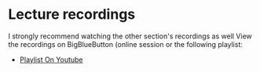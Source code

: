 #  Lecture recordings
I strongly recommend watching the other section's recordings as well
View the recordings on BigBlueButton (online session or the following playlist:


* [Playlist On Youtube]()
